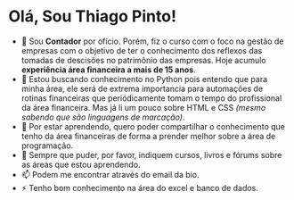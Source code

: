 <h1>Olá, Sou Thiago Pinto!</h1>

* 🔭 Sou **Contador** por ofício. Porém, fiz o curso com o foco na gestão de empresas com o objetivo de ter o conhecimento dos reflexos das tomadas de descisões no patrimônio das empresas. Hoje acumulo **experiência área financeira a mais de 15 anos**.
* 🌱 Estou buscando conhecimento no Python pois entendo que para minha área, ele será de extrema importancia para automações de rotinas financeiras que periódicamente tomam o tempo do profissional da área financeira. Mas já li um pouco sobre HTML e CSS _(mesmo sabendo que são linguagens de marcação)_.
* 👯 Por estar aprendendo, quero poder compartilhar o conhecimento que tenho da área financeiras de forma a prender melhor sobre a área de programação.
* 🤔 Sempre que puder, por favor, indiquem cursos, livros e fórums sobre as áreas que estou aprendendo.
* 📫 Podem me encontrar através do email da bio.
* ⚡ Tenho bom conhecimento na área do excel e banco de dados.

<!--
**ThiagoPinto87/ThiagoPinto87** is a ✨ _special_ ✨ repository because its `README.md` (this file) appears on your GitHub profile.

Here are some ideas to get you started:

- 🔭 Sou Contador por ofício. Porém, fiz o curso com o foco na gestão de empresas com o objetivo de ter o conhecimento dos reflexos das tomadas de descisões no patrimônio das empresas.
- 🌱 Estou buscando conhecimento no python pois entendo que para minha área, ele será de extrema importancia para automações de rotinas financeiras que periódicamente tomam o tempo do profissional da área financeira. Mas já li um pouco sobre HTML e CSS.
- 👯 Por estar aprendendo, quero poder compartilhar o conhecimento que tenho da área financeiras de forma a prender melhor sobre a área de programação.
- 🤔 Sempre que puder, por favor, indiquem cursos, livros e fórums sobre as áreas que estou aprendendo.
- 📫 Podem me encontrar através do email da bio.
- ⚡ Tenho bom conhecimento na área do excel e banco de dados.
-->
